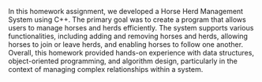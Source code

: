 In this homework assignment, we developed a Horse Herd Management System using C++.
The primary goal was to create a program that allows users to manage horses and herds efficiently.
The system supports various functionalities, including adding and removing horses and herds,
allowing horses to join or leave herds, and enabling horses to follow one another.
Overall, this homework provided hands-on experience with data structures,
object-oriented programming, and algorithm design, particularly in the context of managing complex relationships within a system.
